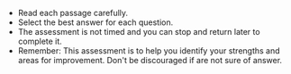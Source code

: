 * Read each passage carefully.
* Select the best answer for each question.
* The assessment is not timed and you can stop and return later to complete it.
* Remember: This assessment is to help you identify your strengths and areas for improvement. Don't be discouraged if are not sure of answer.
